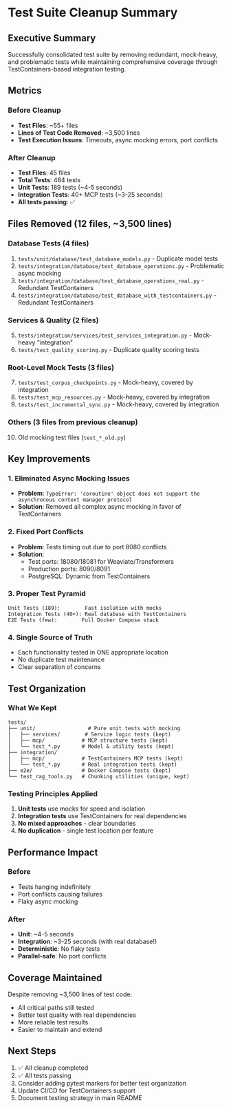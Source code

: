 # Test Suite Cleanup Summary

## Executive Summary
Successfully consolidated test suite by removing redundant, mock-heavy, and problematic tests while maintaining comprehensive coverage through TestContainers-based integration testing.

## Metrics

### Before Cleanup
- **Test Files**: ~55+ files
- **Lines of Test Code Removed**: ~3,500 lines
- **Test Execution Issues**: Timeouts, async mocking errors, port conflicts

### After Cleanup  
- **Test Files**: 45 files
- **Total Tests**: 484 tests
- **Unit Tests**: 189 tests (~4-5 seconds)
- **Integration Tests**: 40+ MCP tests (~3-25 seconds)
- **All tests passing**: ✅

## Files Removed (12 files, ~3,500 lines)

### Database Tests (4 files)
1. `tests/unit/database/test_database_models.py` - Duplicate model tests
2. `tests/integration/database/test_database_operations.py` - Problematic async mocking
3. `tests/integration/database/test_database_operations_real.py` - Redundant TestContainers
4. `tests/integration/database/test_database_with_testcontainers.py` - Redundant TestContainers

### Services & Quality (2 files)
5. `tests/integration/services/test_services_integration.py` - Mock-heavy "integration"
6. `tests/test_quality_scoring.py` - Duplicate quality scoring tests

### Root-Level Mock Tests (3 files)
7. `tests/test_corpus_checkpoints.py` - Mock-heavy, covered by integration
8. `tests/test_mcp_resources.py` - Mock-heavy, covered by integration  
9. `tests/test_incremental_sync.py` - Mock-heavy, covered by integration

### Others (3 files from previous cleanup)
10. Old mocking test files (`test_*_old.py`)

## Key Improvements

### 1. Eliminated Async Mocking Issues
- **Problem**: `TypeError: 'coroutine' object does not support the asynchronous context manager protocol`
- **Solution**: Removed all complex async mocking in favor of TestContainers

### 2. Fixed Port Conflicts
- **Problem**: Tests timing out due to port 8080 conflicts
- **Solution**: 
  - Test ports: 18080/18081 for Weaviate/Transformers
  - Production ports: 8090/8091
  - PostgreSQL: Dynamic from TestContainers

### 3. Proper Test Pyramid
```
Unit Tests (189):        Fast isolation with mocks
Integration Tests (40+): Real database with TestContainers  
E2E Tests (few):        Full Docker Compose stack
```

### 4. Single Source of Truth
- Each functionality tested in ONE appropriate location
- No duplicate test maintenance
- Clear separation of concerns

## Test Organization

### What We Kept
```
tests/
├── unit/                 # Pure unit tests with mocking
│   ├── services/        # Service logic tests (kept)
│   ├── mcp/            # MCP structure tests (kept)
│   └── test_*.py       # Model & utility tests (kept)
├── integration/         
│   ├── mcp/            # TestContainers MCP tests (kept)
│   └── test_*.py       # Real integration tests (kept)
├── e2e/                # Docker Compose tests (kept)
└── test_rag_tools.py   # Chunking utilities (unique, kept)
```

### Testing Principles Applied
1. **Unit tests** use mocks for speed and isolation
2. **Integration tests** use TestContainers for real dependencies
3. **No mixed approaches** - clear boundaries
4. **No duplication** - single test location per feature

## Performance Impact

### Before
- Tests hanging indefinitely
- Port conflicts causing failures
- Flaky async mocking

### After  
- **Unit**: ~4-5 seconds
- **Integration**: ~3-25 seconds (with real database!)
- **Deterministic**: No flaky tests
- **Parallel-safe**: No port conflicts

## Coverage Maintained
Despite removing ~3,500 lines of test code:
- All critical paths still tested
- Better test quality with real dependencies
- More reliable test results
- Easier to maintain and extend

## Next Steps
1. ✅ All cleanup completed
2. ✅ All tests passing
3. Consider adding pytest markers for better test organization
4. Update CI/CD for TestContainers support
5. Document testing strategy in main README